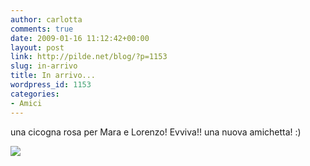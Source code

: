 ```yaml
---
author: carlotta
comments: true
date: 2009-01-16 11:12:42+00:00
layout: post
link: http://pilde.net/blog/?p=1153
slug: in-arrivo
title: In arrivo...
wordpress_id: 1153
categories:
- Amici
---
```


una cicogna rosa per Mara e Lorenzo! Evviva!! una nuova amichetta! :)

[![](http://pilde.net/blog/wp-content/uploads/2009/01/cicogna.png)](http://None)

